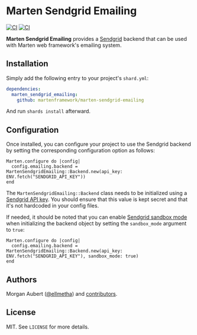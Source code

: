# Marten Sendgrid Emailing

[![CI](https://github.com/martenframework/marten-sendgrid-emailing/workflows/Specs/badge.svg)](https://github.com/martenframework/marten-sendgrid-emailing/actions)
[![CI](https://github.com/martenframework/marten-sendgrid-emailing/workflows/QA/badge.svg)](https://github.com/martenframework/marten-sendgrid-emailing/actions)

**Marten Sendgrid Emailing** provides a [Sendgrid](https://sendgrid.com) backend that can be used with Marten web framework's emailing system.

## Installation

Simply add the following entry to your project's `shard.yml`:

```yaml
dependencies:
  marten_sendgrid_emailing:
    github: martenframework/marten-sendgrid-emailing
```

And run `shards install` afterward.

## Configuration

Once installed, you can configure your project to use the Sendgrid backend by setting the corresponding configuration option as follows:

```crystal
Marten.configure do |config|
  config.emailing.backend = MartenSendgridEmailing::Backend.new(api_key: ENV.fetch("SENDGRID_API_KEY"))
end
```

The `MartenSendgridEmailing::Backend` class needs to be initialized using a [Sendgrid API key](https://docs.sendgrid.com/ui/account-and-settings/api-keys). You should ensure that this value is kept secret and that it's not hardcoded in your config files.

If needed, it should be noted that you can enable [Sendgrid sandbox mode](https://docs.sendgrid.com/for-developers/sending-email/sandbox-mode) when initializing the backend object by setting the `sandbox_mode` argument to `true`:

```crystal
Marten.configure do |config|
  config.emailing.backend = MartenSendgridEmailing::Backend.new(api_key: ENV.fetch("SENDGRID_API_KEY"), sandbox_mode: true)
end
```

## Authors

Morgan Aubert ([@ellmetha](https://github.com/ellmetha)) and 
[contributors](https://github.com/martenframework/marten/contributors).

## License

MIT. See ``LICENSE`` for more details.
